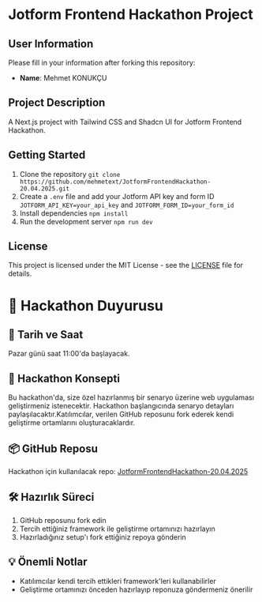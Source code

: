 # Jotform Frontend Hackathon Project

## User Information

Please fill in your information after forking this repository:

- **Name**: Mehmet KONUKÇU

## Project Description

A Next.js project with Tailwind CSS and Shadcn UI for Jotform Frontend Hackathon.

## Getting Started

1. Clone the repository `git clone https://github.com/mehmetext/JotformFrontendHackathon-20.04.2025.git`
2. Create a `.env` file and add your Jotform API key and form ID `JOTFORM_API_KEY=your_api_key` and `JOTFORM_FORM_ID=your_form_id`
3. Install dependencies `npm install`
4. Run the development server `npm run dev`

## License

This project is licensed under the MIT License - see the [LICENSE](LICENSE) file for details.

# 🚀 Hackathon Duyurusu

## 📅 Tarih ve Saat

Pazar günü saat 11:00'da başlayacak.

## 🎯 Hackathon Konsepti

Bu hackathon'da, size özel hazırlanmış bir senaryo üzerine web uygulaması geliştirmeniz istenecektir. Hackathon başlangıcında senaryo detayları paylaşılacaktır.Katılımcılar, verilen GitHub reposunu fork ederek kendi geliştirme ortamlarını oluşturacaklardır.

## 📦 GitHub Reposu

Hackathon için kullanılacak repo: [JotformFrontendHackathon-20.04.2025](https://github.com/erayaydinJF/JotformFrontendHackathon-20.04.2025)

## 🛠️ Hazırlık Süreci

1. GitHub reposunu fork edin
2. Tercih ettiğiniz framework ile geliştirme ortamınızı hazırlayın
3. Hazırladığınız setup'ı fork ettiğiniz repoya gönderin

## 💡 Önemli Notlar

- Katılımcılar kendi tercih ettikleri framework'leri kullanabilirler
- Geliştirme ortamınızı önceden hazırlayıp reponuza göndermeniz önerilir
